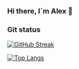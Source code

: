### Hi there, I´m Alex 👋

<!--
**alexbarretoz/alexbarretoz** is a ✨ _special_ ✨ repository because its `README.md` (this file) appears on your GitHub profile.

Here are some ideas to get you started:

- 🔭 I’m currently working on ...
- 🌱 I’m currently learning ...
- 👯 I’m looking to collaborate on ...
- 🤔 I’m looking for help with ...
- 💬 Ask me about ...
- 📫 How to reach me: ...
- 😄 Pronouns: ...
- ⚡ Fun fact: ...
-->
### Git status

[![GitHub Streak](http://github-readme-streak-stats.herokuapp.com?user=alexbarretoz&theme=gruvbox)](https://git.io/streak-stats)

[![Top Langs](https://github-readme-stats.vercel.app/api/top-langs/?username=alexbarretoz)](https://github.com/anuraghazra/github-readme-stats)
